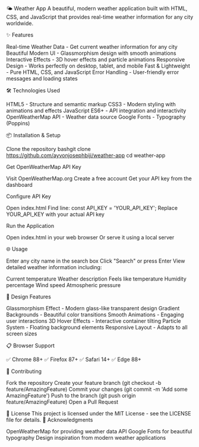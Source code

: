 🌤️ Weather App
A beautiful, modern weather application built with HTML, CSS, and JavaScript that provides real-time weather information for any city worldwide.

✨ Features

Real-time Weather Data - Get current weather information for any city
Beautiful Modern UI - Glassmorphism design with smooth animations
Interactive Effects - 3D hover effects and particle animations
Responsive Design - Works perfectly on desktop, tablet, and mobile
Fast & Lightweight - Pure HTML, CSS, and JavaScript
Error Handling - User-friendly error messages and loading states

🛠️ Technologies Used

HTML5 - Structure and semantic markup
CSS3 - Modern styling with animations and effects
JavaScript ES6+ - API integration and interactivity
OpenWeatherMap API - Weather data source
Google Fonts - Typography (Poppins)

📦 Installation & Setup

Clone the repository
bashgit clone https://github.com/ayvonjosephbiji/weather-app
cd weather-app

Get OpenWeatherMap API Key

Visit OpenWeatherMap.org
Create a free account
Get your API key from the dashboard


Configure API Key

Open index.html
Find line: const API_KEY = 'YOUR_API_KEY';
Replace YOUR_API_KEY with your actual API key


Run the Application

Open index.html in your web browser
Or serve it using a local server



🌐 Usage

Enter any city name in the search box
Click "Search" or press Enter
View detailed weather information including:

Current temperature
Weather description
Feels like temperature
Humidity percentage
Wind speed
Atmospheric pressure


🎨 Design Features

Glassmorphism Effect - Modern glass-like transparent design
Gradient Backgrounds - Beautiful color transitions
Smooth Animations - Engaging user interactions
3D Hover Effects - Interactive container tilting
Particle System - Floating background elements
Responsive Layout - Adapts to all screen sizes

📋 Browser Support

✅ Chrome 88+
✅ Firefox 87+
✅ Safari 14+
✅ Edge 88+

🤝 Contributing

Fork the repository
Create your feature branch (git checkout -b feature/AmazingFeature)
Commit your changes (git commit -m 'Add some AmazingFeature')
Push to the branch (git push origin feature/AmazingFeature)
Open a Pull Request

📄 License
This project is licensed under the MIT License - see the LICENSE file for details.
🙏 Acknowledgments

OpenWeatherMap for providing weather data API
Google Fonts for beautiful typography
Design inspiration from modern weather applications

